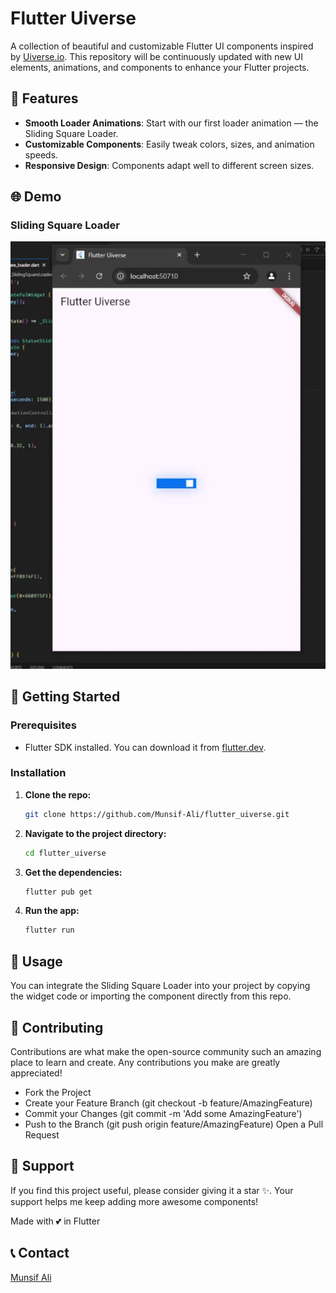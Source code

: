 # Flutter Uiverse

A collection of beautiful and customizable Flutter UI components inspired by [Uiverse.io](https://uiverse.io/). This repository will be continuously updated with new UI elements, animations, and components to enhance your Flutter projects.

## 🌟 Features

- **Smooth Loader Animations**: Start with our first loader animation — the Sliding Square Loader.
- **Customizable Components**: Easily tweak colors, sizes, and animation speeds.
- **Responsive Design**: Components adapt well to different screen sizes.

## 🌐 Demo

### Sliding Square Loader

![Sliding Square Loader](./output/loaders/sliding%20square%20loader.gif)

## 🚀 Getting Started

### Prerequisites

- Flutter SDK installed. You can download it from [flutter.dev](https://flutter.dev/docs/get-started/install).

### Installation

1. **Clone the repo:**

   ```bash
   git clone https://github.com/Munsif-Ali/flutter_uiverse.git
   ```

2. **Navigate to the project directory:**

   ```bash
   cd flutter_uiverse
   ```

3. **Get the dependencies:**

   ```bash
   flutter pub get
   ```

4. **Run the app:**

   ```bash
   flutter run
   ```

## 📖 Usage

You can integrate the Sliding Square Loader into your project by copying the widget code or importing the component directly from this repo.

## 🎁 Contributing

Contributions are what make the open-source community such an amazing place to learn and create. Any contributions you make are greatly appreciated!

- Fork the Project
- Create your Feature Branch (git checkout -b feature/AmazingFeature)
- Commit your Changes (git commit -m 'Add some AmazingFeature')
- Push to the Branch (git push origin feature/AmazingFeature)
  Open a Pull Request

## 🙌 Support

If you find this project useful, please consider giving it a star ✨. Your support helps me keep adding more awesome components!

Made with 💕 in Flutter

<!-- Contact  https://linktr.ee/Munsif_Ali-->

## 📞 Contact

[Munsif Ali](https://linktr.ee/Munsif_Ali)
